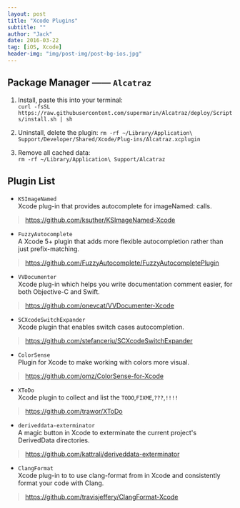 ```yaml
---
layout: post
title: "Xcode Plugins"
subtitle: ""
author: "Jack"
date: 2016-03-22
tag: [iOS, Xcode]
header-img: "img/post-img/post-bg-ios.jpg"
---
```



## Package Manager —— `Alcatraz`

1. Install, paste this into your terminal:  
`curl -fsSL https://raw.githubusercontent.com/supermarin/Alcatraz/deploy/Scripts/install.sh | sh`

2. Uninstall, delete the plugin:
`rm -rf ~/Library/Application\ Support/Developer/Shared/Xcode/Plug-ins/Alcatraz.xcplugin`

3. Remove all cached data:  
`rm -rf ~/Library/Application\ Support/Alcatraz`

## Plugin List

- `KSImageNamed`  
Xcode plug-in that provides autocomplete for imageNamed: calls.  

> https://github.com/ksuther/KSImageNamed-Xcode

- `FuzzyAutocomplete`  
A Xcode 5+ plugin that adds more flexible autocompletion rather than just prefix-matching.  

> https://github.com/FuzzyAutocomplete/FuzzyAutocompletePlugin

- `VVDocumenter`  
Xcode plug-in which helps you write documentation comment easier, for both Objective-C and Swift.  

> https://github.com/onevcat/VVDocumenter-Xcode

- `SCXcodeSwitchExpander`  
Xcode plugin that enables switch cases autocompletion.  

> https://github.com/stefanceriu/SCXcodeSwitchExpander

- `ColorSense`  
Plugin for Xcode to make working with colors more visual.  

> https://github.com/omz/ColorSense-for-Xcode

- `XToDo`  
Xcode plugin to collect and list the `TODO`,`FIXME`,`???`,`!!!!`  

> https://github.com/trawor/XToDo

- `deriveddata-exterminator`  
A magic button in Xcode to exterminate the current project's DerivedData directories.  

> https://github.com/kattrali/deriveddata-exterminator

- `ClangFormat`  
Xcode plug-in to to use clang-format from in Xcode and consistently format your code with Clang.  

> https://github.com/travisjeffery/ClangFormat-Xcode






